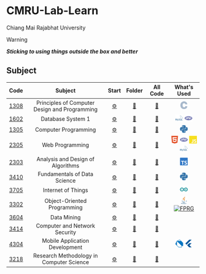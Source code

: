 # CMRU-Lab-Learn

Chiang Mai Rajabhat University

<!-- prettier-ignore -->
> [!WARNING]
> ***Sticking to using things outside the box and better***

## Subject

<!-- prettier-ignore-start -->
<!-- course-start -->

|Code|Subject|Start|Folder|All Code|What's Used|
 |:---:|:---:|:---:|:---:|:---:|:---:|
| [1308](https://reg.cmru.ac.th/registrar/class_info_5.asp?courseid=16390) | Principles of Computer Design and Programming | [⚙️](./COM-1308/README.md) | [📁](./COM-1308/) | [📑](./COM-1308/LIST.md) | <a href="#" target="_blank"><img width="20px" src="./resources/c.svg" alt="C"/></a> |
| [1602](https://reg.cmru.ac.th/registrar/class_info_5.asp?courseid=16391) | Database System 1 | [⚙️](./COM-1602/README.md) | [📁](./COM-1602/) | [📑](./COM-1602/LIST.md) | <a href="#" target="_blank"><img width="20px" src="./resources/sql.svg" alt="MySQL"/></a>  <a href="#" target="_blank"><img width="20px" src="./resources/php.svg" alt="PHP"/></a> |
| [1305](https://reg.cmru.ac.th/registrar/class_info_5.asp?courseid=2784) | Computer Programming | [⚙️](./COM-1305/README.md) | [📁](./COM-1305/) | [📑](./COM-1305/LIST.md) | <a href="#" target="_blank"><img width="20px" src="./resources/py.svg" alt="Python"/></a> |
| [2305](https://reg.cmru.ac.th/registrar/class_info_5.asp?courseid=16401) | Web Programming | [⚙️](./COM-2305/README.md) | [📁](./COM-2305/) | [📑](./COM-2305/LIST.md) | <a href="#" target="_blank"><img width="20px" src="./resources/html.svg" alt="HTML5"/></a> <a href="#" target="_blank"><img width="20px" src="./resources/php.svg" alt="PHP"/></a> <a href="#" target="_blank"><img width="20px" src="./resources/js.svg" alt="JavaScript"/></a> <a href="#" target="_blank"><img width="20px" src="./resources/sql.svg" alt="MySQL"/></a> |
| [2303](https://reg.cmru.ac.th/registrar/class_info_5.asp?courseid=2814) | Analysis and Design of Algorithms | [⚙️](./COM-2303/README.md) | [📁](./COM-2303/) | [📑](./COM-2303/LIST.md) | <a href="#" target="_blank"><img width="20px" src="./resources/ts.svg" alt="TypeScript"/></a> |
| [3410](https://reg.cmru.ac.th/registrar/class_info_5.asp?courseid=16405) | Fundamentals of Data Science | [⚙️](./COM-3410/README.md) | [📁](./COM-3410/) | [📑](./COM-3410/LIST.md) | <a href="#" target="_blank"><img width="20px" src="./resources/py.svg" alt="Python"/></a> |
| [3705](https://reg.cmru.ac.th/registrar/class_info_5.asp?courseid=16344) | Internet of Things | [⚙️](./COM-3705/README.md) | [📁](./COM-3705/) | [📑](./COM-3705/LIST.md) | <a href="#" target="_blank"><img width="20px" src="./resources/ino.svg" alt="Arduino"/></a> |
| [3302](https://reg.cmru.ac.th/registrar/class_info_5.asp?courseid=2882) | Object-Oriented Programming | [⚙️](./COM-3302/README.md) | [📁](./COM-3302/) | [📑](./COM-3302/LIST.md) | <a href="#" target="_blank"><img width="20px" src="./resources/java.svg" alt="JAVA"/></a> <a href="#" target="_blank"><img width="20px" src="./resources/fprg.ico" alt="FPRG"/></a> |
| [3604](https://reg.cmru.ac.th/registrar/class_info_5.asp?courseid=16370) | Data Mining | [⚙️](./COM-3604/README.md) | [📁](./COM-3604/) | [📑](./COM-3604/LIST.md) |  |
| [3414](https://reg.cmru.ac.th/registrar/class_info_5.asp?courseid=16395) | Computer and Network Security | [⚙️](./COM-3414/README.md) | [📁](./COM-3414/) | [📑](./COM-3414/LIST.md) |  |
| [4304](https://reg.cmru.ac.th/registrar/class_info_5.asp?courseid=16345) | Mobile Application Development | [⚙️](./COM-4304/README.md) | [📁](./COM-4304/) | [📑](./COM-4304/LIST.md) | <a href="#" target="_blank"><img width="20px" src="./resources/dart.svg" alt="Dart"/></a> <a href="#" target="_blank"><img width="20px" src="./resources/flutter.svg" alt="Flutter"/></a> |
| [3218](https://reg.cmru.ac.th/registrar/class_info_5.asp?courseid=16404) | Research Methodology in Computer Science | [⚙️](./COM-3218/README.md) | [📁](./COM-3218/) | [📑](./COM-3218/LIST.md) |  |

<!-- course-end -->
<!-- prettier-ignore-end -->
